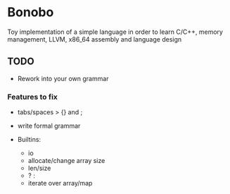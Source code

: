 # Bonobo

Toy implementation of a simple language in order to learn C/C++, memory management, LLVM, x86_64 assembly and language design


## TODO 

* Rework into your own grammar


### Features to fix
* tabs/spaces > {} and ;


* write formal grammar


* Builtins:
    * io  
    * allocate/change array size
    * len/size
    * ? : 
    * iterate over array/map
